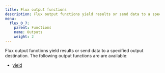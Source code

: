 ```yaml
---
title: Flux output functions
description: Flux output functions yield results or send data to a specified output destination.
menu:
  flux_0_7:
    parent: Functions
    name: Outputs
    weight: 2
---
```


Flux output functions yield results or send data to a specified output destination.
The following output functions are are available:

- [yield](./yield)
